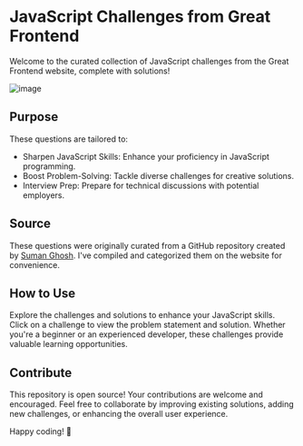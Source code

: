 # JavaScript Challenges from Great Frontend
Welcome to the curated collection of JavaScript challenges from the Great Frontend website, complete with solutions!

![image](https://github.com/manish-mehra/greatfrontendsolutions/assets/31545725/64bbff20-1e35-4dfd-b2cc-dd3ce0f4f20c)

## Purpose
These questions are tailored to:

- Sharpen JavaScript Skills: Enhance your proficiency in JavaScript programming.
- Boost Problem-Solving: Tackle diverse challenges for creative solutions.
- Interview Prep: Prepare for technical discussions with potential employers.

## Source
These questions were originally curated from a GitHub repository created by [Suman Ghosh](https://github.com/ghoshsuman845/GreatFrontendSolutions). I've compiled and categorized them on the website for convenience.

## How to Use
Explore the challenges and solutions to enhance your JavaScript skills. Click on a challenge to view the problem statement and solution. Whether you're a beginner or an experienced developer, these challenges provide valuable learning opportunities.

## Contribute
This repository is open source! Your contributions are welcome and encouraged. Feel free to collaborate by improving existing solutions, adding new challenges, or enhancing the overall user experience.

Happy coding! 🚀
